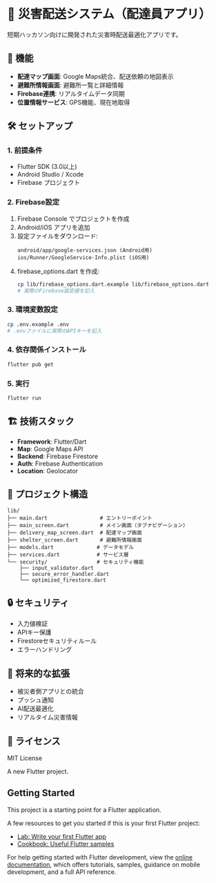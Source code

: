 # 🚚 災害配送システム（配達員アプリ）

短期ハッカソン向けに開発された災害時配送最適化アプリです。

## 📱 機能

- **配達マップ画面**: Google Maps統合、配送依頼の地図表示
- **避難所情報画面**: 避難所一覧と詳細情報
- **Firebase連携**: リアルタイムデータ同期
- **位置情報サービス**: GPS機能、現在地取得

## 🛠️ セットアップ

### 1. 前提条件
- Flutter SDK (3.0以上)
- Android Studio / Xcode
- Firebase プロジェクト

### 2. Firebase設定

1. Firebase Console でプロジェクトを作成
2. Android/iOS アプリを追加
3. 設定ファイルをダウンロード:
   ```
   android/app/google-services.json (Android用)
   ios/Runner/GoogleService-Info.plist (iOS用)
   ```
4. firebase_options.dart を作成:
   ```bash
   cp lib/firebase_options.dart.example lib/firebase_options.dart
   # 実際のFirebase設定値を記入
   ```

### 3. 環境変数設定
```bash
cp .env.example .env
# .envファイルに実際のAPIキーを記入
```

### 4. 依存関係インストール
```bash
flutter pub get
```

### 5. 実行
```bash
flutter run
```

## 🏗️ 技術スタック

- **Framework**: Flutter/Dart
- **Map**: Google Maps API
- **Backend**: Firebase Firestore
- **Auth**: Firebase Authentication
- **Location**: Geolocator

## 📁 プロジェクト構造

```
lib/
├── main.dart                 # エントリーポイント
├── main_screen.dart          # メイン画面（タブナビゲーション）
├── delivery_map_screen.dart  # 配達マップ画面
├── shelter_screen.dart       # 避難所情報画面
├── models.dart              # データモデル
├── services.dart            # サービス層
└── security/                # セキュリティ機能
    ├── input_validator.dart
    ├── secure_error_handler.dart
    └── optimized_firestore.dart
```

## 🔒 セキュリティ

- 入力値検証
- APIキー保護
- Firestoreセキュリティルール
- エラーハンドリング

## 🚀 将来的な拡張

- 被災者側アプリとの統合
- プッシュ通知
- AI配送最適化
- リアルタイム災害情報

## 📄 ライセンス

MIT License

A new Flutter project.

## Getting Started

This project is a starting point for a Flutter application.

A few resources to get you started if this is your first Flutter project:

- [Lab: Write your first Flutter app](https://docs.flutter.dev/get-started/codelab)
- [Cookbook: Useful Flutter samples](https://docs.flutter.dev/cookbook)

For help getting started with Flutter development, view the
[online documentation](https://docs.flutter.dev/), which offers tutorials,
samples, guidance on mobile development, and a full API reference.
